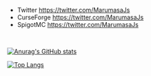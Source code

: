 * Twitter https://twitter.com/MarumasaJs
* CurseForge https://twitter.com/MarumasaJs
* SpigotMC https://twitter.com/MarumasaJs

<br>

[![Anurag's GitHub stats](https://github-readme-stats.vercel.app/api?username=malken21&show_icons=true)](https://github.com/anuraghazra/github-readme-stats)
<br>

[![Top Langs](https://github-readme-stats.vercel.app/api/top-langs/?username=malken21&layout=compact)](https://github.com/anuraghazra/github-readme-stats)
